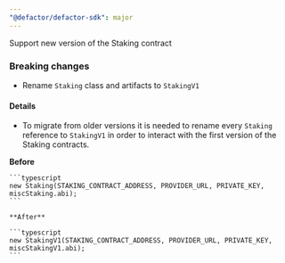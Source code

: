 ```yaml
---
"@defactor/defactor-sdk": major
---
```


Support new version of the Staking contract

### Breaking changes

  - Rename `Staking` class and artifacts to `StakingV1`

  #### Details

  - To migrate from older versions it is needed to rename every `Staking` reference to `StakingV1` in order to interact with the first version of the Staking contracts.

  **Before**

    ```typescript
    new Staking(STAKING_CONTRACT_ADDRESS, PROVIDER_URL, PRIVATE_KEY, miscStaking.abi);
    ```

    **After**

    ```typescript
    new StakingV1(STAKING_CONTRACT_ADDRESS, PROVIDER_URL, PRIVATE_KEY, miscStakingV1.abi);
    ```
